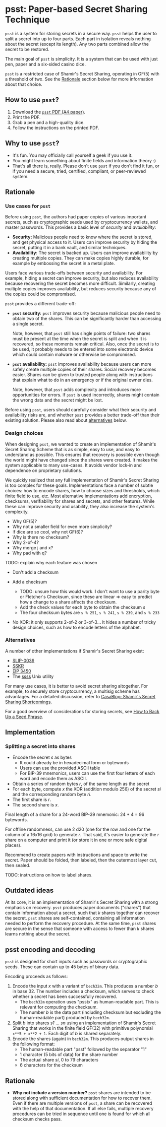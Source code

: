 # psst: Paper-based Secret Sharing Technique

`psst` is a system for storing secrets in a secure way. `psst` helps the user to
split a secret into up to four parts. Each part in isolation reveals nothing
about the secret (except its length). Any two parts combined allow the secret to
be restored.

The main goal of `psst` is simplicity. It is a system that can be used with just
pen, paper and a six-sided casino dice.

`psst` is a restricted case of Shamir's Secret Sharing, operating in GF(5) with
a threshold of two. See the [Rationale](#rationale) section below for more
information about that choice.

## How to use `psst`?

1. Download the [`psst` PDF (A4 paper)](TODO).
2. Print the PDF.
3. Grab a pen and a high-quality dice.
4. Follow the instructions on the printed PDF.

## Why to use `psst`?

- It's fun. You may officially call yourself a geek if you use it.
- You might learn something about finite fields and information theory :)
- That's all there is, really. Please don't use `psst` if you don't find it fun,
  or if you need a secure, tried, certified, compliant, or peer-reviewed system.

## Rationale

### Use cases for `psst`

Before using `psst`, the authors had paper copies of various important secrets,
such as cryptographic seeds used by cryptocurrency wallets, and master
passwords. This provides a basic level of _security_ and _availability_:

- **Security:** Malicious people need to know where the secret is stored, and
  get physical access to it. Users can improve security by hiding the secret,
  putting it in a bank vault, and similar techniques.
- **Availability:** The secret is backed up. Users can improve availability by
  creating multiple copies. They can make copies highly durable, for example by
  embossing the secret in a metal plate.

Users face various trade-offs between security and availability. For example,
hiding a secret can improve security, but also reduces availability because
recovering the secret becomes more difficult. Similarly, creating multiple
copies improves availability, but reduces security because any of the copies
could be compromised.

`psst` provides a different trade-off:

- **`psst` security:** `psst` improves security because malicious people need to
  obtain two of the shares. This can be significantly harder than accessing
  a single secret.

  Note, however, that `psst` still has single points of failure: two shares must
  be present at the time when the secret is split and when it is recovered, so
  these moments remain critical. Also, once the secret is to be used, it
  probably needs to be entered into some electronic device which could contain
  malware or otherwise be compromised.

- **`psst` availability:** `psst` improves availability because users can more
  safely create multiple copies of their shares. Social recovery becomes easier.
  Shares can be given to trusted people along with instructions that explain
  what to do in an emergency or if the original owner dies.

  Note, however, that `psst` adds complexity and introduces more opportunities
  for errors. If `psst` is used incorrectly, shares might contain the wrong data
  and the secret might be lost.

Before using `psst`, users should carefully consider what their security and
availability risks are, and whether `psst` provides a better trade-off than
their existing solution. Please also read about [alternatives](#alternatives)
below.

### Design choices

When designing `psst`, we wanted to create an implementation of Shamir's Secret
Sharing Scheme that is as simple, easy to use, and easy to understand as
possible. This ensures that recovery is possible even though the world might
have changed since the shares were created. It makes the system applicable to
many use-cases. It avoids vendor lock-in and dependence on proprietary
solutions.

We quickly realized that any full implementation of Shamir's Secret Sharing is
too complex for these goals. Implementations face a number of subtle choices:
how to encode shares, how to choose sizes and thresholds, which finite field to
use, etc. Most alternative implementations add encryption, checksums,
verifiability for shares and secrets, and other features. While these can
improve security and usability, they also increase the system's complexity.

- Why GF(5)?
- Why not a smaller field for even more simplicity?
- If dice are so cool, why not GF(6)?
- Why is there no checksum?
- Why 2-of-4?
- Why merge j and x?
- Why pad with q?

TODO: explain why each feature was chosen

- Don't add a checksum

- Add a checksum

  - TODO: unsure how this would work. I don't want to use a parity byte or
    Fletcher's Checksum, since these are linear => easy to predict how a change
    to a share affects the checksum.
  - Add the check values for each byte to obtain the checksum _s_
  - The four checksum bytes are `s % 251`, `s % 241`, `s % 239`, and `s % 233`

- No XOR: it only supports 2-of-2 or 3-of-3... It hides a number of tricky
  design choices, such as how to encode letters of the alphabet.

### Alternatives

A number of other implementations if Shamir's Secret Sharing exist:

- [SLIP-0039](https://github.com/satoshilabs/slips/blob/master/slip-0039.md)
- [SSKR](https://github.com/BlockchainCommons/Research/blob/master/papers/bcr-2020-011-sskr.md)
- [EIP 3450](https://eips.ethereum.org/EIPS/eip-3450)
- The [ssss](http://point-at-infinity.org/ssss/) Unix utility

For many use cases, it is better to avoid secret sharing altogether. For example, to securely store cryptocurrency, a multisig scheme has advantages. For a detailed discussion, refer to [CasaBlog: Shamir's Secret Sharing Shortcomings](https://blog.keys.casa/shamirs-secret-sharing-security-shortcomings/).

For a good overview of considerations for storing secrets, see [How to Back Up a Seed Phrase](https://blog.lopp.net/how-to-back-up-a-seed-phrase/).

## Implementation

### Splitting a secret into shares

- Encode the secret _s_ as bytes
  - It could already be in hexadecimal form or bytewords
  - Users can use the provided ASCII table
  - For BIP-39 mnemonics, users can use the first four letters of each word and
    encode them as ASCII.
- Obtain a series of random bytes _r_, of the same length as the secret
- For each byte, compute _x_ the XOR (addition modulo 256) of the secret _si_
  and the corresponding random byte _ri_.
- The first share is _r_.
- The second share is _x_.

Final length of a share for a 24-word BIP-39 mnemonic: 24 \* 4 = 96 bytewords.

For offline randomness, can use 2 d20 (one for the row and one for the column of
a 16x16 grid) to generate _r_. That said, it's easier to generate the _r_ share
on a computer and print it (or store it in one or more safe digital places).

Recommend to create papers with instructions and space to write the secret.
Paper should be folded, then labeled, then the outermost layer cut, then sealed.

TODO: instructions on how to label shares.

## Outdated ideas

At its core, it is an implementation of Shamir's Secret Sharing with a strong
emphasis on recovery. `psst` produces paper documents ("shares") that contain
information about a secret, such that _k_ shares together can recover the
secret. `psst` shares are self-contained, containing all information needed to
perform the recovery procedure. At the same time, `psst` shares are secure in
the sense that someone with access to fewer than _k_ shares learns nothing about
the secret.

## psst encoding and decoding

`psst` is designed for short inputs such as passwords or cryptographic seeds.
These can contain up to 45 bytes of binary data.

Encoding proceeds as follows:

1. Encode the input _x_ with a variant of `bech32m`. This produces a number _b_
   in base 32. The number includes a checksum, which serves to check whether a
   secret has been successfully recovered.
   - The `bech32m` operation uses "psstx" as human-readable part. This is
     relevant for computing the checksum.
   - The number _b_ is the data part (including checksum but excluding the
     human-readable part) produced by `bech32m`.
2. Split _b_ into shares _s1_ ... _sn_ using an implementation of Shamir's
   Secret Sharing that works in the finite field GF(32) with primitive
   polynomial `x**5 + x**2 + 1`. Each digit of _b_ is shared separately.
3. Encode the shares (again) in `bech32m`. This produces output shares in the
   following format:
   - The human-readable part "psst" followed by the separator "1"
   - 1 character (5 bits of data) for the share number
   - The actual share _si_, 0 to 79 characters
   - 6 characters for the checksum

## Rationale

- **Why not include a version number?** `psst` shares are intended to be stored
  along with sufficient documentation for how to recover them. Even if there are
  multiple versions of `psst`, a share can be recovered with the help of that
  documentation. If all else fails, multiple recovery procedures can be tried in
  sequence until one is found for which all checksum checks pass.
